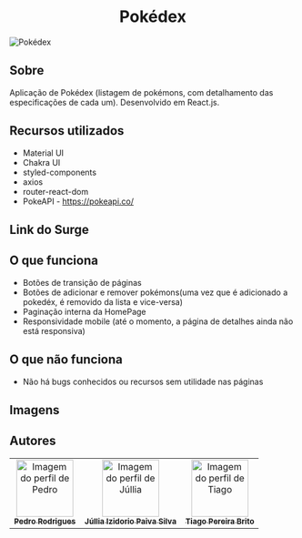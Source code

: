 # <h1 align='center'>Pokédex </h1>

![Pokédex](https://user-images.githubusercontent.com/48807462/122606641-aa1db700-d04f-11eb-89ca-9b4971d14bd1.png)

## Sobre
Aplicação de Pokédex (listagem de pokémons, com detalhamento das especificações de cada um). Desenvolvido em React.js.

## Recursos utilizados
- Material UI
- Chakra UI
- styled-components
- axios
- router-react-dom
- PokeAPI - <a href="https://pokeapi.co/">https://pokeapi.co/</a>

## Link do Surge


## O que funciona
- Botões de transição de páginas
- Botões de adicionar e remover pokémons(uma vez que é adicionado a pokedéx, é removido da lista e vice-versa)
- Paginação interna da HomePage
- Responsividade mobile (até o momento, a página de detalhes ainda não está responsiva)

## O que não funciona
- Não há bugs conhecidos ou recursos sem utilidade nas páginas

## Imagens


## Autores

<table>
  <tr>
    <td align="center"><a href="https://github.com/IELSK">
    <img src="https://avatars.githubusercontent.com/u/48807462?v=4" width="100px" alt="Imagem do perfil de Pedro"/>
    <br />
    <sub><b>Pedro Rodrigues</b></sub>
      <td align="center"><a href="https://github.com/JULLIAIP">
    <img src="https://avatars.githubusercontent.com/u/81257067?v=4" width="100px" alt="Imagem do perfil de Júllia"/>
    <br />
    <sub><b>Júllia Izidorio Paiva Silva</b></sub>
        <td align="center"><a href="https://github.com/Tiagopb00">
    <img src="https://avatars.githubusercontent.com/u/81537288?v=4" width="100px" alt="Imagem do perfil de Tiago"/>
    <br />
    <sub><b>Tiago Pereira Brito</b></sub>
</table>
